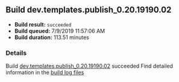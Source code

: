 ## Build dev.templates.publish_0.20.19190.02
- **Build result:** `succeeded`
- **Build queued:** 7/9/2019 11:57:06 AM
- **Build duration:** 113.51 minutes
### Details
Build [dev.templates.publish_0.20.19190.02](https://winappstudio.visualstudio.com/web/build.aspx?pcguid=a4ef43be-68ce-4195-a619-079b4d9834c2&builduri=vstfs%3a%2f%2f%2fBuild%2fBuild%2f29319) succeeded
Find detailed information in the [build log files](https://uwpctdiags.blob.core.windows.net/buildlogs/dev.templates.publish_0.20.19190.02_logs.zip)
